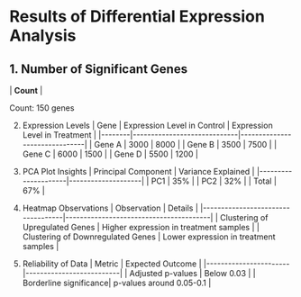 # Results of Differential Expression Analysis

## 1. Number of Significant Genes
| **Count** |

Count: 150 genes

2. Expression Levels
| Gene   | Expression Level in Control | Expression Level in Treatment |
|--------|-----------------------------|-------------------------------|
| Gene A | 3000                        | 8000                          |
| Gene B | 3500                        | 7500                          |
| Gene C | 6000                        | 1500                          |
| Gene D | 5500                        | 1200                          |

3. PCA Plot Insights
| Principal Component | Variance Explained |
|---------------------|--------------------|
| PC1                 | 35%                |
| PC2                 | 32%                |
| Total               | 67%                |

4. Heatmap Observations
| Observation                       | Details                                |
|-----------------------------------|----------------------------------------|
| Clustering of Upregulated Genes   | Higher expression in treatment samples  |
| Clustering of Downregulated Genes | Lower expression in treatment samples   |

5. Reliability of Data
| Metric                | Expected Outcome         |
|-----------------------|--------------------------|
| Adjusted p-values     | Below 0.03               |
| Borderline significance| p-values around 0.05-0.1 |




